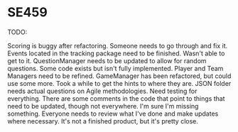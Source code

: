 # SE459
TODO:

Scoring is buggy after refactoring.  Someone needs to go through and fix it.
Events located in the tracking package need to be finished.  Wasn't able to get to it.
QuestionManager needs to be updated to allow for random questions.  Some code exists but isn't fully implemented.
Player and Team Managers need to be refined.
GameManager has been refactored, but could use some more.  Took a while to get the hints to where they are.
JSON folder needs actual questions on Agile methodologies.
Need testing for everything.
There are some comments in the code that point to things that need to be updated, though not everywhere.
I'm sure I'm missing something.  Everyone needs to review what I've done and make updates where necessary.
It's not a finished product, but it's pretty close.
